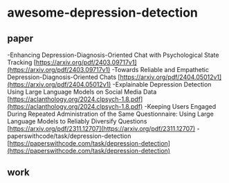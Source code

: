 # awesome-depression-detection
## paper
-Enhancing Depression-Diagnosis-Oriented Chat with Psychological State Tracking
[https://arxiv.org/pdf/2403.09717v1](https://arxiv.org/pdf/2403.09717v1)
-Towards Reliable and Empathetic Depression-Diagnosis-Oriented Chats
[https://arxiv.org/pdf/2404.05012v1](https://arxiv.org/pdf/2404.05012v1)
-Explainable Depression Detection Using Large Language Models on Social Media Data
[https://aclanthology.org/2024.clpsych-1.8.pdf](https://aclanthology.org/2024.clpsych-1.8.pdf)
-Keeping Users Engaged During Repeated Administration of the Same Questionnaire: Using Large Language Models to Reliably Diversify Questions
[https://arxiv.org/pdf/2311.12707](https://arxiv.org/pdf/2311.12707)
-paperswithcode/task/depression-detection
[https://paperswithcode.com/task/depression-detection](https://paperswithcode.com/task/depression-detection)
[]()
[]()
[]()
## work
